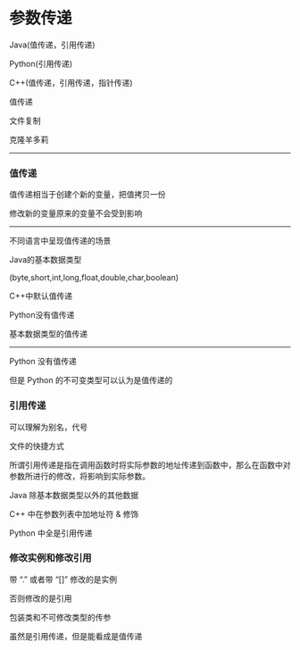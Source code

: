 # 参数传递

Java(值传递，引用传递)

Python(引用传递)

C++(值传递，引用传递，指针传递)

值传递

文件复制

克隆羊多莉

---

### 值传递

值传递相当于创建个新的变量，把值拷贝一份

修改新的变量原来的变量不会受到影响

---

不同语言中呈现值传递的场景

Java的基本数据类型

(byte,short,int,long,float,double,char,boolean)

C++中默认值传递

Python没有值传递

基本数据类型的值传递

---

Python 没有值传递

但是 Python 的不可变类型可以认为是值传递的

### 引用传递

可以理解为别名，代号

文件的快捷方式

所谓引用传递是指在调用函数时将实际参数的地址传递到函数中，那么在函数中对参数所进行的修改，将影响到实际参数。

Java 除基本数据类型以外的其他数据

C++ 中在参数列表中加地址符 & 修饰

Python 中全是引用传递

### 修改实例和修改引用

带 “.” 或者带 “[]” 修改的是实例

否则修改的是引用

包装类和不可修改类型的传参

虽然是引用传递，但是能看成是值传递